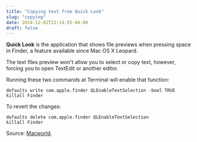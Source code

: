 ```yaml
---
title: "Copying text from Quick Look"
slug: "copying"
date: 2014-12-02T22:14:55-04:00
draft: false
---
```


**Quick Look** is the application that shows file previews when pressing
space in Finder, a feature available since Mac OS X Leopard.

The text files preview won't allow you to select or copy text, however,
forcing you to open TextEdit or another editor.

Running these two commands at Terminal will enable that function:

```
defaults write com.apple.finder QLEnableTextSelection -bool TRUE
killall Finder
```

To revert the changes:

```
defaults delete com.apple.finder QLEnableTextSelection
killall Finder
```

Source: [Macworld](https://www.macworld.com/article/1164668/software-utilities/select-and-copy-text-within-quick-look-previews.html).